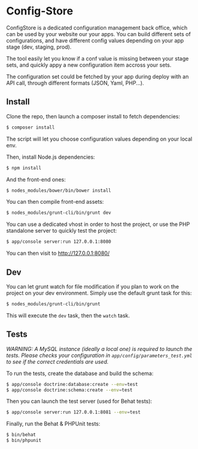# Config-Store

ConfigStore is a dedicated configuration management back office, which can be used by your website our your apps.
You can build different sets of configurations, and have different config values depending on your app stage (dev, staging, prod).

The tool easily let you know if a conf value is missing between your stage sets, and quickly appy a new configuration item accross your sets.

The configuration set could be fetched by your app during deploy with an API call, through different formats (JSON, Yaml, PHP...). 

## Install

Clone the repo, then launch a composer install to fetch dependencies:
````bash
$ composer install
````

The script will let you choose configuration values depending on your local env.

Then, install Node.js dependencies:
````bash
$ npm install
````

And the front-end ones:
````bash
$ nodes_modules/bower/bin/bower install
````

You can then compile front-end assets:
````bash
$ nodes_modules/grunt-cli/bin/grunt dev
````

You can use a dedicated vhost in order to host the project, or use the PHP standalone server to quickly test the project:
````bash
$ app/console server:run 127.0.0.1:8080
````

You can then visit to http://127.0.0.1:8080/

## Dev

You can let grunt watch for file modification if you plan to work on the project on your dev environment.
Simply use the default grunt task for this:

````bash
$ nodes_modules/grunt-cli/bin/grunt
````

This will execute the `dev` task, then the `watch` task.

## Tests
*WARNING: A MySQL instance (ideally a local one) is required to launch the tests. Please checks your configuration in `app/config/parameters_test.yml` to see if the correct credentials are used.*

To run the tests, create the database and build the schema:
````bash
$ app/console doctrine:database:create --env=test
$ app/console doctrine:schema:create --env=test
````

Then you can launch the test server (used for Behat tests):
````bash
$ app/console server:run 127.0.0.1:8081 --env=test
````

Finally, run the Behat & PHPUnit tests:
````bash
$ bin/behat
$ bin/phpunit
````
